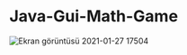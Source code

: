 # Java-Gui-Math-Game

![Ekran görüntüsü 2021-01-27 17504](https://user-images.githubusercontent.com/36954450/106015753-d8feb500-60cf-11eb-9ea6-c6e84c1ad9e8.jpg)

